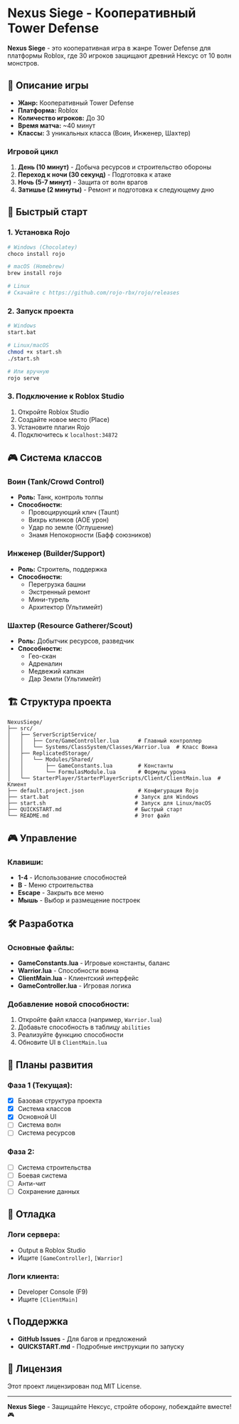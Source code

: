 # Nexus Siege - Кооперативный Tower Defense

**Nexus Siege** - это кооперативная игра в жанре Tower Defense для платформы Roblox, где 30 игроков защищают древний Нексус от 10 волн монстров.

## 🎯 Описание игры

- **Жанр:** Кооперативный Tower Defense
- **Платформа:** Roblox
- **Количество игроков:** До 30
- **Время матча:** ~40 минут
- **Классы:** 3 уникальных класса (Воин, Инженер, Шахтер)

### Игровой цикл
1. **День (10 минут)** - Добыча ресурсов и строительство обороны
2. **Переход к ночи (30 секунд)** - Подготовка к атаке
3. **Ночь (5-7 минут)** - Защита от волн врагов
4. **Затишье (2 минуты)** - Ремонт и подготовка к следующему дню

## 🚀 Быстрый старт

### 1. Установка Rojo
```bash
# Windows (Chocolatey)
choco install rojo

# macOS (Homebrew)
brew install rojo

# Linux
# Скачайте с https://github.com/rojo-rbx/rojo/releases
```

### 2. Запуск проекта
```bash
# Windows
start.bat

# Linux/macOS
chmod +x start.sh
./start.sh

# Или вручную
rojo serve
```

### 3. Подключение к Roblox Studio
1. Откройте Roblox Studio
2. Создайте новое место (Place)
3. Установите плагин Rojo
4. Подключитесь к `localhost:34872`

## 🎮 Система классов

### Воин (Tank/Crowd Control)
- **Роль:** Танк, контроль толпы
- **Способности:**
  - Провоцирующий клич (Taunt)
  - Вихрь клинков (AOE урон)
  - Удар по земле (Оглушение)
  - Знамя Непокорности (Бафф союзников)

### Инженер (Builder/Support)
- **Роль:** Строитель, поддержка
- **Способности:**
  - Перегрузка башни
  - Экстренный ремонт
  - Мини-турель
  - Архитектор (Ультимейт)

### Шахтер (Resource Gatherer/Scout)
- **Роль:** Добытчик ресурсов, разведчик
- **Способности:**
  - Гео-скан
  - Адреналин
  - Медвежий капкан
  - Дар Земли (Ультимейт)

## 🏗️ Структура проекта

```
NexusSiege/
├── src/
│   ├── ServerScriptService/
│   │   ├── Core/GameController.lua      # Главный контроллер
│   │   └── Systems/ClassSystem/Classes/Warrior.lua  # Класс Воина
│   ├── ReplicatedStorage/
│   │   └── Modules/Shared/
│   │       ├── GameConstants.lua        # Константы
│   │       └── FormulasModule.lua       # Формулы урона
│   └── StarterPlayer/StarterPlayerScripts/Client/ClientMain.lua  # Клиент
├── default.project.json                 # Конфигурация Rojo
├── start.bat                           # Запуск для Windows
├── start.sh                            # Запуск для Linux/macOS
├── QUICKSTART.md                       # Быстрый старт
└── README.md                           # Этот файл
```

## 🎮 Управление

### Клавиши:
- **1-4** - Использование способностей
- **B** - Меню строительства
- **Escape** - Закрыть все меню
- **Мышь** - Выбор и размещение построек

## 🛠️ Разработка

### Основные файлы:
- **GameConstants.lua** - Игровые константы, баланс
- **Warrior.lua** - Способности воина
- **ClientMain.lua** - Клиентский интерфейс
- **GameController.lua** - Игровая логика

### Добавление новой способности:
1. Откройте файл класса (например, `Warrior.lua`)
2. Добавьте способность в таблицу `abilities`
3. Реализуйте функцию способности
4. Обновите UI в `ClientMain.lua`

## 📝 Планы развития

### Фаза 1 (Текущая):
- [x] Базовая структура проекта
- [x] Система классов
- [x] Основной UI
- [ ] Система волн
- [ ] Система ресурсов

### Фаза 2:
- [ ] Система строительства
- [ ] Боевая система
- [ ] Анти-чит
- [ ] Сохранение данных

## 🐛 Отладка

### Логи сервера:
- Output в Roblox Studio
- Ищите `[GameController]`, `[Warrior]`

### Логи клиента:
- Developer Console (F9)
- Ищите `[ClientMain]`

## 📞 Поддержка

- **GitHub Issues** - Для багов и предложений
- **QUICKSTART.md** - Подробные инструкции по запуску

## 📄 Лицензия

Этот проект лицензирован под MIT License.

---

**Nexus Siege** - Защищайте Нексус, стройте оборону, побеждайте вместе! 🎮
